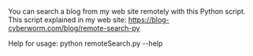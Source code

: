 You can search a blog from my web site remotely with this Python script.
This script explained in my web site: https://blog-cyberworm.com/blog/remote-search-py

Help for usage: python remoteSearch.py --help
